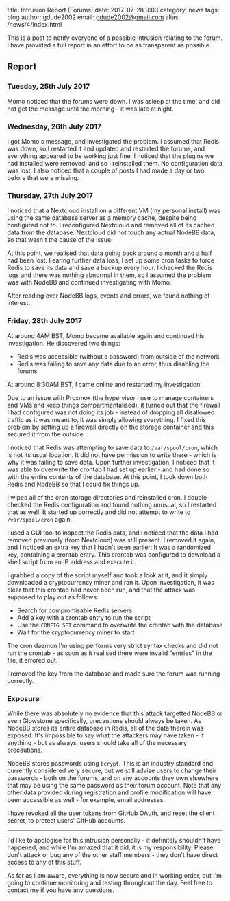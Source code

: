 title: Intrusion Report (Forums)
date: 2017-07-28 9:03
category: news
tags: blog
author: gdude2002
email: gdude2002@gmail.com
alias: /news/4/index.html

This is a post to notify everyone of a possible intrusion relating to the forum. I have provided a full report in an effort to be as transparent as possible.

## Report

### Tuesday, 25th July 2017

Momo noticed that the forums were down. I was asleep at the time, and did not get the message until the morning - it was late at night.

### Wednesday, 26th July 2017

I got Momo's message, and investigated the problem. I assumed that Redis was down, so I restarted it and updated and restarted the forums, and everything appeared to be working just fine. I noticed that the plugins we had installed were removed, and so I reinstalled them. No configuration data was lost. I also noticed that a couple of posts I had made a day or two before that were missing.

### Thursday, 27th July 2017

I noticed that a Nextcloud install on a different VM (my personal install) was using the same database server as a memory cache, despite being configured not to. I reconfigured Nextcloud and removed all of its cached data from the database. Nextcloud did not touch any actual NodeBB data, so that wasn't the cause of the issue.

At this point, we realised that data going back around a month and a half had been lost. Fearing further data loss, I set up some cron tasks to force Redis to save its data and save a backup every hour. I checked the Redis logs and there was nothing abnormal in them, so I assumed the problem was with NodeBB and continued investigating with Momo.

After reading over NodeBB logs, events and errors, we found nothing of interest.

### Friday, 28th July 2017

At around 4AM BST, Momo became available again and continued his investigation. He discovered two things:

- Redis was accessible (without a password) from outside of the network
- Redis was failing to save any data due to an error, thus disabling the forums

At around 8:30AM BST, I came online and restarted my investigation.

Due to an issue with Proxmox (the hypervisor I use to manage containers and VMs and keep things compartmentalised), it turned out that the firewall I had configured was not doing its job - instead of dropping all disallowed traffic as it was meant to, it was simply allowing everything. I fixed this problem by setting up a firewall directly on the storage container and this secured it from the outside.

I noticed that Redis was attempting to save data to `/var/spool/cron`, which is not its usual location. It did not have permission to write there - which is why it was failing to save data. Upon further investigation, I noticed that it was able to overwrite the crontab I had set up earlier - and had done so with the entire contents of the database. At this point, I took down both Redis and NodeBB so that I could fix things up.

I wiped all of the cron storage directories and reinstalled cron. I double-checked the Redis configuration and found nothing unusual, so I restarted that as well. It started up correctly and did not attempt to write to `/var/spool/cron` again.

I used a GUI tool to inspect the Redis data, and I noticed that the data I had removed previously (from Nextcloud) was still present. I removed it again, and I noticed an extra key that I hadn't seen earlier: It was a randomized key, containing a crontab entry. This crontab was configured to download a shell script from an IP address and execute it.

I grabbed a copy of the script myself and took a look at it, and it simply downloaded a cryptocurrency miner and ran it. Upon investigation, it was clear that this crontab had never been run, and that the attack was supposed to play out as follows:

- Search for compromisable Redis servers
- Add a key with a crontab entry to run the script
- Use the `CONFIG SET` command to overwrite the crontab with the database
- Wait for the cryptocurrency miner to start

The cron daemon I'm using performs very strict syntax checks and did not run the crontab - as soon as it realised there were invalid "entries" in the file, it errored out.

I removed the key from the database and made sure the forum was running correctly.

### Exposure

While there was absolutely no evidence that this attack targetted NodeBB or even Glowstone specifically, precautions should always be taken. As NodeBB stores its entire database in Redis, all of the data therein was exposed. It's impossible to say what the attackers may have taken - if anything - but as always, users should take all of the necessary precautions.

NodeBB stores passwords using `bcrypt`. This is an industry standard and currently considered very secure, but we still advise users to change their passwords - both on the forums, and on any accounts they own elsewhere that may be using the same password as their forum account. Note that any other data provided during registration and profile modification will have been accessible as well - for example, email addresses.

I have revoked all the user tokens from GitHub OAuth, and reset the client secret, to protect users' GitHub accounts.

---

I'd like to apologise for this intrusion personally - it definitely shouldn't have happened, and while I'm amazed that it did, it is my responsibility. Please don't attack or bug any of the other staff members - they don't have direct access to any of this stuff.

As far as I am aware, everything is now secure and in working order, but I'm going to continue monitoring and testing throughout the day. Feel free to contact me if you have any questions.
